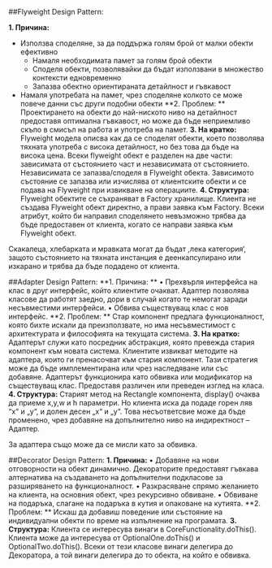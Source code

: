 ##Flyweight Design Pattern:

**1. Причина:** 
*	Използва споделяне, за да поддържа голям брой от малки обекти ефективно
	*	Намаля необходимата памет за голям брой обекти
	*	Споделя обекти, позволявайки да бъдат използвани в множество контексти едновременно
	*	Запазва обектно ориентираната детайлност и гъвкавост
*	Намаля употребата на памет, чрез споделяне колкото се може повече данни със други подобни обекти
**2. Проблем: **
Проектирането на обекти до най-ниското ниво на детайлност предоставя оптимална гъвкавост, но може да бъде неприемливо скъпо в смисъл на работа и употреба на памет. 
**3. На кратко:**
Flyweight модела описва как да се споделят обекти, което позволява тяхната употреба с висока детайлност, но без това да бъде на висока цена. Всеки flyweight обект е разделен на две части: зависимата от състоянието част и независимата от състоянието. Независимата се запазва/споделя в Flyweight обекта. Зависимото състояние се запазва или изчислява от клиентските обекти и се подава на Flyweight при извикване на операциите. 
**4. Структура:**
	Flyweight обектите се съхраняват в Factory хранилище. Клиента не създава Flyweight обект директно, а прави заявка към Factory. Всеки атрибут, който би направил споделянето невъзможно трябва да бъде предоставен от клиента, когато се направи заявка към Flyweight обект. 
 
Скакалеца, хлебарката и мравката могат да бъдат ‚лека категория‘, защото състоянието на тяхната инстанция е деенкапсулирано или изкарано и трябва да бъде подадено от клиента.
 

##Adapter Design Pattern:
**1. Причина: **
•	Прехвърля интерфейса на клас в друг интерфейс, който клиентите очакват. Адаптер позволява класове да работят заедно, дори в случай когато те немогат заради несъвместими интерфейси. 
•	Обвива съществуващ клас с нов интерфейс.
**2. Проблем: **
Стар компонент предлага функционалност, която бихте искали да преизползвате, но има несъвместимост с архитектурата и философията на текущата система.
**3. На кратко:**
Адаптерът служи като посредник абстракция, която превежда стария компонент към новата система. Клиентите извикват методите на адаптера, които ги пренасочват към стария компонент. Тази стратегия може да бъде имплементирана или чрез наследяване или със добавяне.
Адаптерът функционира като обвивка или модификатор на съществуващ клас. Предоставя различен или преведен изглед на класа.
**4. Структура:**
Старият метод на Rectangle компонента, display() очаква да приеме x,y,w и h параметри. Но клиента иска да подаде горен ляв “x“ и „y“, и долен десен „x“ и „y“. Това несъответсвие може да бъде променено, чрез добавяне на допълнително ниво на индиректност – Адаптер. 
 
За адаптера също може да се мисли като за обвивка.
 

##Decorator Design Pattern:
**1. Причина:** 
•	Добавяне на нови отговорности на обект динамично. Декораторите предоставят гъвкава алтернатива на създаването на допълнителни подкласове за разширяването на функционалност. 
•	Разкрасяване спрямо желанието на клиента, на основния обект, чрез рекурсивно обвиване.
•	Обвиване на подаръка, слагане на подаръка в кутия и опаковане на кутията.
**2. Проблем: **
Искаш да добавиш поведение или състояние на индивидуални обекти по време на изпълнение на програмата.
**3. Структура:**
Клиента се интересува винаги в CoreFunctionality.doThis(). Клиента може да интересува от OptionalOne.doThis() и OptionalTwo.doThis(). Всеки от тези класове винаги делегира до Декоратора, а той винаги делегира до то обекта, на който е обвивка.
  

